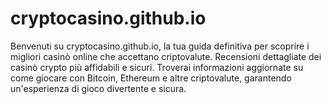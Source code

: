 # cryptocasino.github.io
Benvenuti su cryptocasino.github.io, la tua guida definitiva per scoprire i migliori casinò online che accettano criptovalute. Recensioni dettagliate dei casinò crypto più affidabili e sicuri. Troverai informazioni aggiornate su come giocare con Bitcoin, Ethereum e altre criptovalute, garantendo un'esperienza di gioco divertente e sicura.
